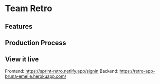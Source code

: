 # Team Retro

## Features

## Production Process

## View it live

Frontend: https://sprint-retro.netlify.app/signin
Backend: https://retro-app-bruna-emelie.herokuapp.com/
